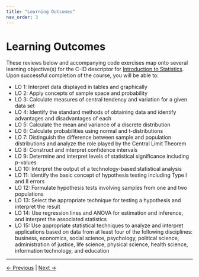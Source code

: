 ```yaml
---
title: "Learning Outcomes"
nav_order: 3
---
```


# Learning Outcomes

These reviews below and accompanying code exercises map onto several learning objective(s) for the C-ID descriptor for [Introduction to Statistics](https://c-id.net/descriptors/final/show/365). Upon successful completion of the course, you will be able to:  

* LO 1: Interpret data displayed in tables and graphically
* LO 2: Apply concepts of sample space and probability
* LO 3: Calculate measures of central tendency and variation for a given data set
* LO 4: Identify the standard methods of obtaining data and identify advantages and disadvantages of each
* LO 5: Calculate the mean and variance of a discrete distribution
* LO 6: Calculate probabilities using normal and t-distributions
* LO 7: Distinguish the difference between sample and population distributions and analyze the role played by the Central Limit Theorem
* LO 8: Construct and interpret confidence intervals
* LO 9: Determine and interpret levels of statistical significance including p-values
* LO 10: Interpret the output of a technology-based statistical analysis
* LO 11: Identify the basic concept of hypothesis testing including Type I and II errors
* LO 12: Formulate hypothesis tests involving samples from one and two populations
* LO 13: Select the appropriate technique for testing a hypothesis and interpret the result
* LO 14: Use regression lines and ANOVA for estimation and inference, and interpret the associated statistics
* LO 15: Use appropriate statistical techniques to analyze and interpret applications based on data from at least four of the following disciplines:  business, economics, social science, psychology, political science, administration of justice, life science, physical science, health science, information technology, and education


---

[← Previous](background.md) | [Next →](freq_dist.md)
